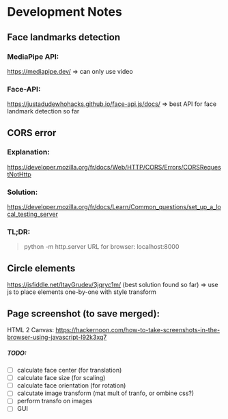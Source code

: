 # Development Notes

## Face landmarks detection
### MediaPipe API:
https://mediapipe.dev/
=> can only use video
### Face-API:
https://justadudewhohacks.github.io/face-api.js/docs/
=> best API for face landmark detection so far

## CORS error
### Explanation:
https://developer.mozilla.org/fr/docs/Web/HTTP/CORS/Errors/CORSRequestNotHttp
### Solution:
https://developer.mozilla.org/fr/docs/Learn/Common_questions/set_up_a_local_testing_server
### TL;DR:
> python -m http.server
URL for browser:
localhost:8000

## Circle elements
https://jsfiddle.net/ItayGrudev/3jqryc1m/
(best solution found so far)
=> use js to place elements one-by-one with style transform

## Page screenshot (to save merged):
HTML 2 Canvas:
https://hackernoon.com/how-to-take-screenshots-in-the-browser-using-javascript-l92k3xq7

##### TODO:
- [ ] calculate face center (for translation)
- [ ] calculate face size (for scaling)
- [ ] calculate face orientation (for rotation)
- [ ] calcutate image transform (mat mult of tranfo, or ombine css?)
- [ ] perform transfo on images
- [ ] GUI